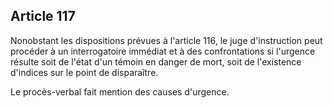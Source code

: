 Article 117
----
Nonobstant les dispositions prévues à l'article 116, le juge d'instruction peut
procéder à un interrogatoire immédiat et à des confrontations si l'urgence
résulte soit de l'état d'un témoin en danger de mort, soit de l'existence
d'indices sur le point de disparaître.

Le procès-verbal fait mention des causes d'urgence.
